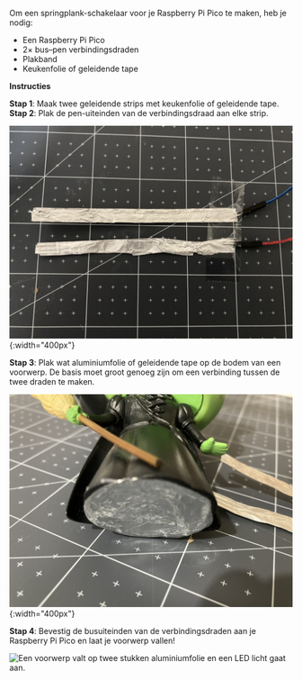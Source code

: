 Om een springplank-schakelaar voor je Raspberry Pi Pico te maken, heb je nodig:

+ Een Raspberry Pi Pico
+ 2× bus–pen verbindingsdraden
+ Plakband
+ Keukenfolie of geleidende tape

**Instructies**

**Stap 1**: Maak twee geleidende strips met keukenfolie of geleidende tape.
**Stap 2**: Plak de pen-uiteinden van de verbindingsdraad aan elke strip.

![Aan de penuiteinden van de twee hulpdraden wordt een strook keukenfolie met plakband vastgemaakt.](images/connect-pins.jpeg){:width="400px"}

**Stap 3**: Plak wat aluminiumfolie of geleidende tape op de bodem van een voorwerp. De basis moet groot genoeg zijn om een verbinding tussen de twee draden te maken.

![Een voorwerp heeft keukenfolie op de bodem geplakt.](images/foil-to-base.jpeg){:width="400px"}

**Stap 4**: Bevestig de busuiteinden van de verbindingsdraden aan je Raspberry Pi Pico en laat je voorwerp vallen!

![Een voorwerp valt op twee stukken aluminiumfolie en een LED licht gaat aan.](images/drop-switch.gif)